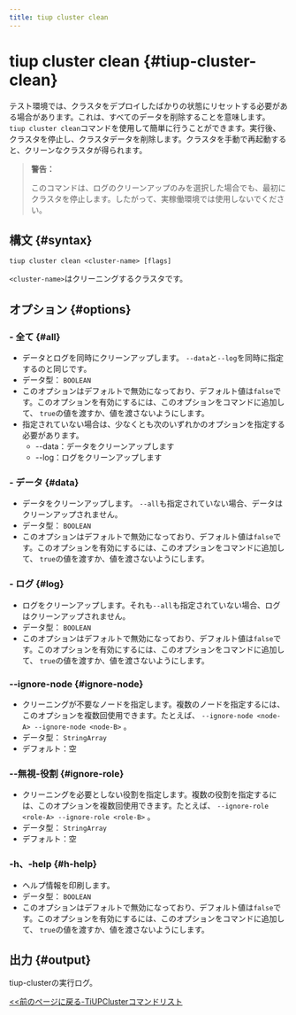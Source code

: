 ```yaml
---
title: tiup cluster clean
---
```


# tiup cluster clean {#tiup-cluster-clean}

テスト環境では、クラスタをデプロイしたばかりの状態にリセットする必要がある場合があります。これは、すべてのデータを削除することを意味します。 `tiup cluster clean`コマンドを使用して簡単に行うことができます。実行後、クラスタを停止し、クラスタデータを削除します。クラスタを手動で再起動すると、クリーンなクラスタが得られます。

> **警告：**
>
> このコマンドは、ログのクリーンアップのみを選択した場合でも、最初にクラスタを停止します。したがって、実稼働環境では使用しないでください。

## 構文 {#syntax}

```shell
tiup cluster clean <cluster-name> [flags]
```

`<cluster-name>`はクリーニングするクラスタです。

## オプション {#options}

### - 全て {#all}

-   データとログを同時にクリーンアップします。 `--data`と`--log`を同時に指定するのと同じです。
-   データ型： `BOOLEAN`
-   このオプションはデフォルトで無効になっており、デフォルト値は`false`です。このオプションを有効にするには、このオプションをコマンドに追加して、 `true`の値を渡すか、値を渡さないようにします。
-   指定されていない場合は、少なくとも次のいずれかのオプションを指定する必要があります。
    -   --data：データをクリーンアップします
    -   --log：ログをクリーンアップします

### - データ {#data}

-   データをクリーンアップします。 `--all`も指定されていない場合、データはクリーンアップされません。
-   データ型： `BOOLEAN`
-   このオプションはデフォルトで無効になっており、デフォルト値は`false`です。このオプションを有効にするには、このオプションをコマンドに追加して、 `true`の値を渡すか、値を渡さないようにします。

### - ログ {#log}

-   ログをクリーンアップします。それも`--all`も指定されていない場合、ログはクリーンアップされません。
-   データ型： `BOOLEAN`
-   このオプションはデフォルトで無効になっており、デフォルト値は`false`です。このオプションを有効にするには、このオプションをコマンドに追加して、 `true`の値を渡すか、値を渡さないようにします。

### --ignore-node {#ignore-node}

-   クリーニングが不要なノードを指定します。複数のノードを指定するには、このオプションを複数回使用できます。たとえば、 `--ignore-node <node-A> --ignore-node <node-B>` 。
-   データ型： `StringArray`
-   デフォルト：空

### --無視-役割 {#ignore-role}

-   クリーニングを必要としない役割を指定します。複数の役割を指定するには、このオプションを複数回使用できます。たとえば、 `--ignore-role <role-A> --ignore-role <role-B>` 。
-   データ型： `StringArray`
-   デフォルト：空

### -h、-help {#h-help}

-   ヘルプ情報を印刷します。
-   データ型： `BOOLEAN`
-   このオプションはデフォルトで無効になっており、デフォルト値は`false`です。このオプションを有効にするには、このオプションをコマンドに追加して、 `true`の値を渡すか、値を渡さないようにします。

## 出力 {#output}

tiup-clusterの実行ログ。

[&lt;&lt;前のページに戻る-TiUPClusterコマンドリスト](/tiup/tiup-component-cluster.md#command-list)
